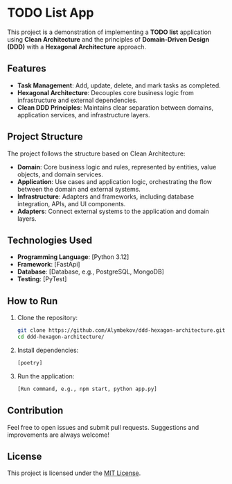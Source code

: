 # TODO List App  

This project is a demonstration of implementing a **TODO list** application using **Clean Architecture** and the principles of **Domain-Driven Design (DDD)** with a **Hexagonal Architecture** approach.  

## Features  
- **Task Management**: Add, update, delete, and mark tasks as completed.  
- **Hexagonal Architecture**: Decouples core business logic from infrastructure and external dependencies.  
- **Clean DDD Principles**: Maintains clear separation between domains, application services, and infrastructure layers.  

## Project Structure  
The project follows the structure based on Clean Architecture:  
- **Domain**: Core business logic and rules, represented by entities, value objects, and domain services.  
- **Application**: Use cases and application logic, orchestrating the flow between the domain and external systems.  
- **Infrastructure**: Adapters and frameworks, including database integration, APIs, and UI components.  
- **Adapters**: Connect external systems to the application and domain layers.  

## Technologies Used  
- **Programming Language**: [Python 3.12] 
- **Framework**: [FastApi]  
- **Database**: [Database, e.g., PostgreSQL, MongoDB]  
- **Testing**: [PyTest]  

## How to Run  
1. Clone the repository:  
   ```bash  
   git clone https://github.com/Alymbekov/ddd-hexagon-architecture.git  
   cd ddd-hexagon-architecture/  
   ```  
2. Install dependencies:  
   ```bash  
   [poetry]  
   ```  
3. Run the application:  
   ```bash  
   [Run command, e.g., npm start, python app.py]  
   ```  

## Contribution  
Feel free to open issues and submit pull requests. Suggestions and improvements are always welcome!  

## License  
This project is licensed under the [MIT License](LICENSE).
